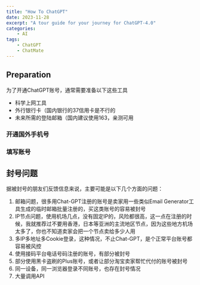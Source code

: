 ```yaml
---
title: "How To ChatGPT"
date: 2023-11-28
excerpt: "A tour guide for your journey for ChatGPT-4.0"
categories: 
    - AI
tags: 
    - ChatGPT
    - ChatMate
---
```




## Preparation

为了开通ChatGPT账号，通常需要准备以下这些工具

- 科学上网工具
- 外行银行卡（国内银行的37信用卡是不行的
- 未来所需的登陆邮箱（国内建议使用163，亲测可用

### 开通国外手机号



### 填写账号

## 封号问题

据被封号的朋友们反馈信息来说，主要可能是以下几个方面的问题：

1. 邮箱问题，很多用Chat-GPT注册的账号是卖家用一些类似Email Generator工具生成的临时邮箱批量注册的，买这类账号的容易被封号
2. IP节点问题，使用机场几点，没有固定IP的，风险都很高，这一点在注册的时候，我就推荐过不要用香港，日本等亚洲的主流地区节点，因为这些地方机场太多了，你也不知道卖家会把一个节点卖给多少人用
3. 多IP多地址多Cookie登录，这种情况，不止Chat-GPT，是个正常平台账号都容易被风控
4. 使用接码平台电话号码注册的账号，有部分被封号
5. 部分使用黑卡盗刷的Plus账号，或者让部分淘宝卖家帮忙代付的账号被封号
6. 同一设备，同一浏览器登录不同账号，也存在封号情况
7. 大量调用API